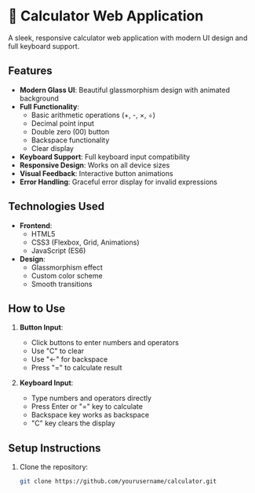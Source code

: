 # 🧮 Calculator Web Application

A sleek, responsive calculator web application with modern UI design and full keyboard support.

## Features

- **Modern Glass UI**: Beautiful glassmorphism design with animated background
- **Full Functionality**:
  - Basic arithmetic operations (+, -, ×, ÷)
  - Decimal point input
  - Double zero (00) button
  - Backspace functionality
  - Clear display
- **Keyboard Support**: Full keyboard input compatibility
- **Responsive Design**: Works on all device sizes
- **Visual Feedback**: Interactive button animations
- **Error Handling**: Graceful error display for invalid expressions

## Technologies Used

- **Frontend**:
  - HTML5
  - CSS3 (Flexbox, Grid, Animations)
  - JavaScript (ES6)
- **Design**:
  - Glassmorphism effect
  - Custom color scheme
  - Smooth transitions

## How to Use

1. **Button Input**:
   - Click buttons to enter numbers and operators
   - Use "C" to clear
   - Use "←" for backspace
   - Press "=" to calculate result

2. **Keyboard Input**:
   - Type numbers and operators directly
   - Press Enter or "=" key to calculate
   - Backspace key works as backspace
   - "C" key clears the display

## Setup Instructions

1. Clone the repository:
   ```bash
   git clone https://github.com/yourusername/calculator.git
